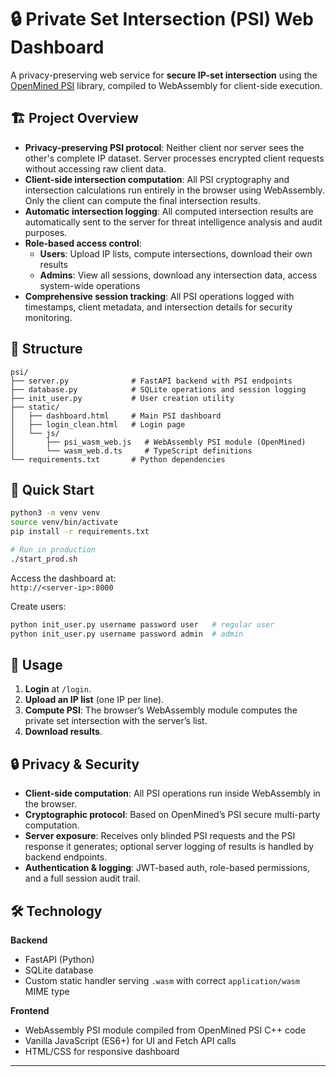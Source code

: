 # 🔒 Private Set Intersection (PSI) Web Dashboard

A privacy-preserving web service for **secure IP-set intersection** using the [OpenMined PSI](https://github.com/OpenMined/PSI) library, compiled to WebAssembly for client-side execution.

## 🏗 Project Overview
- **Privacy-preserving PSI protocol**: Neither client nor server sees the other's complete IP dataset. Server processes encrypted client requests without accessing raw client data.
- **Client-side intersection computation**: All PSI cryptography and intersection calculations run entirely in the browser using WebAssembly. Only the client can compute the final intersection results.
- **Automatic intersection logging**: All computed intersection results are automatically sent to the server for threat intelligence analysis and audit purposes.
- **Role-based access control**:
  - **Users**: Upload IP lists, compute intersections, download their own results
  - **Admins**: View all sessions, download any intersection data, access system-wide operations
- **Comprehensive session tracking**: All PSI operations logged with timestamps, client metadata, and intersection details for security monitoring.

## 📁 Structure
```
psi/
├── server.py              # FastAPI backend with PSI endpoints
├── database.py            # SQLite operations and session logging
├── init_user.py           # User creation utility
├── static/
│   ├── dashboard.html     # Main PSI dashboard
│   ├── login_clean.html   # Login page
│   └── js/
│       ├── psi_wasm_web.js   # WebAssembly PSI module (OpenMined)
│       └── wasm_web.d.ts     # TypeScript definitions
└── requirements.txt       # Python dependencies
```

## 🚀 Quick Start

```bash
python3 -m venv venv
source venv/bin/activate
pip install -r requirements.txt

# Run in production
./start_prod.sh
```

Access the dashboard at:  
`http://<server-ip>:8000`  

Create users:
```bash
python init_user.py username password user   # regular user
python init_user.py username password admin  # admin
```

## 🔧 Usage

1. **Login** at `/login`.
2. **Upload an IP list** (one IP per line).
3. **Compute PSI**: The browser’s WebAssembly module computes the private set intersection with the server’s list.
4. **Download results**.  

## 🔒 Privacy & Security

- **Client-side computation**: All PSI operations run inside WebAssembly in the browser.
- **Cryptographic protocol**: Based on OpenMined’s PSI secure multi-party computation.
- **Server exposure**: Receives only blinded PSI requests and the PSI response it generates; optional server logging of results is handled by backend endpoints.
- **Authentication & logging**: JWT-based auth, role-based permissions, and a full session audit trail.

## 🛠 Technology

**Backend**
- FastAPI (Python)
- SQLite database
- Custom static handler serving `.wasm` with correct `application/wasm` MIME type

**Frontend**
- WebAssembly PSI module compiled from OpenMined PSI C++ code
- Vanilla JavaScript (ES6+) for UI and Fetch API calls
- HTML/CSS for responsive dashboard

---
